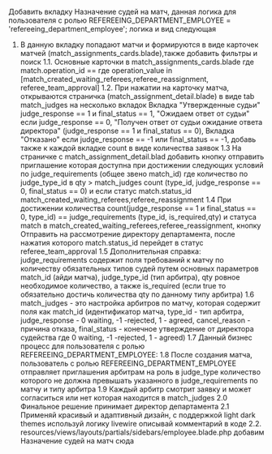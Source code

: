 Добавить вкладку Назначение судей на матч, данная логика для пользователя с ролью REFEREEING_DEPARTMENT_EMPLOYEE = 'refereeing_department_employee'; логика и вид следующая
1. В данную вкладку попадают матчи и формируются в виде карточек матчей (match_assignments_cards.blade),также добавить фильтры и поиск
   1.1. Основные карточки в match_assignments_cards.blade где match.operation_id == где operation_value in [match_created_waiting_referees,referee_reassignment, referee_team_approval]
   1.2. При нажатии на карточку матча, открываются страничка (match_assignment_detail.blade) в виде tab  match_judges на несколько вкладок Вкладка "Утвержденные судьи" judge_response == 1 и final_status == 1, "Ожидаем ответ от судьи" если judge_response == 0,  "Получен ответ от судьи ожидание ответа директора" (judge_response == 1 и final_status == 0),  Вкладка "Отказано" если judge_response == -1 или final_status == -1, добавь также к каждой вкладке count в виде количества заявок
   1.3 На страничке с match_assignment_detail.blad добавить кнопку отправить приглашение которая доступна при достижении следующих условий по judge_requirements (общее звено match_id) где количество по judge_type_id в qty > match_judges count (type_id, judge_response == 0, final_status == 0) и если статус match.status_id match_created_waiting_referees,referee_reassignment
   1.4 При достижении количества count(judge_response == 1 и final_status == 0, type_id) == judge_requirements (type_id, is_required,qty) и статуса match в match_created_waiting_referees,referee_reassignment, кнопку Отправить на рассмотрение директору департамента, после нажатия которого match.status_id перейдет в статус referee_team_approval
   1.5 Дополнительная справка: judge_requirements содержит поля требований к матчу по количеству обязательных типов судей путем основных параметров match_id (айди матча), judge_type_id (тип арбитра), qty ровное необходимое количество, а также is_required (если true то обязательно достичь количества qty по данному типу арбитра)
   1.6 match_judges - это настройка арбитров по матчу, которая содержит поля как match_id (идентификатор матча, type_id - тип арбитра, judge_response - 0 waiting, -1 -rejected, 1 - agreed, cancel_reason - причина отказа, final_status - конечное утверждение от директора судейства где 0 waiting, -1 -rejected, 1 - agreed)
   1.7 Данный бизнес процесс для пользователя с ролью REFEREEING_DEPARTMENT_EMPLOYEE:
   1.8 После создания матча, пользователь с ролью REFEREEING_DEPARTMENT_EMPLOYEE отправляет приглашения арбитрам на роль в judge_type количество которого не должна превышать указанного в judge_requirements по матчу и типу арбитра
   1.9 Каждый арбитр смотрит заявку и может согласиться или нет которая находится в match_judges
   2.0 Финальное решение принимает директор департамента
   2.1 Применяй красивый и адаптивный дизайн, с поддержкой light dark themes используй логику livewire описывай комментарий в коде
   2.2. resources/views/layouts/partials/sidebars/employee.blade.php добавим Назначение судей на матч сюда
